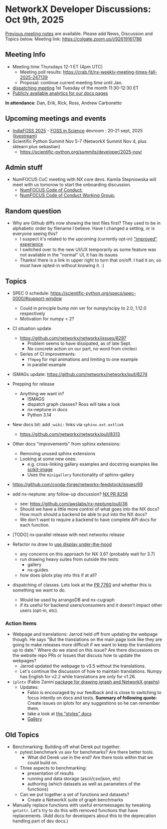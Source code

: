 # NetworkX Developer Discussions: Oct 9th, 2025

[Previous meeting notes](https://github.com/networkx/archive/tree/main/meetings) are available. 
Please add News, Discussion and Topics below.
Meeting link: https://colgate.zoom.us/j/92619161786

## Meeting Info
- Meeting time Thursdays 12-1 ET (4pm UTC)
  * Meeting poll results: https://crab.fit/nx-weekly-meeting-times-fall-2025-247139
  * Proposal: continue current meeting time until Jan.
- [dispatching meeting](https://hackmd.io/rqs_pWMxSLmICXCpI3w-Ug) 1st Tuesday of the month 11:30-12:30 ET 
- [Publicly available analytics for our docs pages](https://views.scientific-python.org/networkx.org)

**In attendance**: Dan, Erik, Rick, Ross, Andrew Carbonetto

## Upcoming meetings and events
- [IndiaFOSS 2025](https://fossunited.org/dashboard/schedule/indiafoss/2025) - [FOSS in Science](https://fossunited.org/indiafoss/2025/devrooms/science) devroom : 20-21 sept, 2025 ([livestream](https://www.youtube.com/live/NyQced4oJVM?si=ZyINnzJJOLwz6ulj))
- Scientific Python Summit Nov 5-7 (NetworkX Summit Nov 4, plus sklearn plus sebastian)
  - https://scientific-python.org/summits/developer/2025-nov/

## Admin stuff
- NumFOCUS CoC meeting with NX core devs. Kamila Stepniowska will meet with us tomorow to start the onboarding discussion.
    - [NumFOCUS Code of Conduct:](https://numfocus.org/code-of-conduct)
    - [NumFOCUS Code of Conduct Working Group:]( https://numfocus.medium.com/meet-the-new-numfocus-code-of-conduct-working-group-a38b40f40fc3)

## Random question
- Why are Github diffs now showing the test files first? They used to be in alphabetic order by filename I believe. Have I changed a setting, or is everyone seeing this?
  * I suspect it's related to the upcoming (currently opt-in) ["improved" experience](https://github.blog/changelog/2025-06-26-improved-pull-request-files-changed-experience-now-in-public-preview/)
  * I switched over to the new UI/UX temporarily as some feature was not available in the "normal" UI, it has its issues 
  * Thanks!  there is a link in upper right to turn that on/off. I had it on, so must have opted-in without knowing it. :)
  
## Topics

- SPEC 0 schedule: https://scientific-python.org/specs/spec-0000/#support-window
  * Could in principle bump min ver for numpy/scipy to 2.0, 1.12.0 respectively
  * Motivation for numpy < 2?
  
- CI situation update
  * https://github.com/networkx/networkx/issues/8297
    - Problem seems to have dissipated, as of late Sept.
    - No concrete action on our part, no word from circleci
  * Series of CI improvements:
    - `ffmpeg` for mpl animations and limiting to one example
    - in parallel example

- ISMAGs update: https://github.com/networkx/networkx/pull/8274
  
- Prepping for release
  * Anything we want in?
    - ISMAGS
    - dispatch graph classes? Ross will take a look
    - nx-neptune in docs
    - Python 3.14
    
- New docs bit: add `:wiki:` links via `sphinx.ext.extlink`
  * https://github.com/networkx/networkx/pull/8313

- Other docs "improvements" from sphinx extensions:
  * Removing unused sphinx extensions
  * Looking at some new ones:
    * e.g. cross-linking gallery examples and docstring examples
      like [scikit-image](https://scikit-image.org/docs/0.25.x/api/skimage.segmentation.html#skimage.segmentation.join_segmentations)
    * Uses the `minigallery` functionality of sphinx-gallery

- https://github.com/conda-forge/networkx-feedstock/issues/69

- add nx-neptune: any follow-up discussion?  [NX PR 8258](https://github.com/networkx/networkx/pull/8258)
  - see: https://github.com/awslabs/nx-neptune/pull/36
  - Should we have a little more control of what goes into the NX docs? How much should a backend be able to put into the NX docs?
  - We don't want to require a backend to have complete API docs for each function. 

- [TODO] nx-parallel release with next networkx release

- Refactor nx.draw to [use display under-the-hood](https://github.com/networkx/networkx/pull/8255)
    - any concerns on this approach for NX 3.6? (probably wait for 3.7)
    - run drawing heavy suites from outside the tests:
        - gallery
        - nx-guides
    - how does iplotx play into this if at all?

- dispatching of classes. Lets look at the [PR 7760](https://github.com/networkx/networkx/pull/7760) and whether this is something we want to do.
    - Would be used by arrangoDB and nx-cugraph
    - if its useful for backend users/consumers and it doesn't impact other users (opt-in, etc). 

### Action Items
- Webpage and translations: Jarrod held off from updating the webpage though. He says "But the translations on the main page look like they are going to make releases more difficult if we want to keep the translations up to date." Where do we stand on this issue? Are there discussions on the website repo PRs or Issues that discuss how to update the webpages?
    - Jarrod updated the webpage to v3.5 without the translations.
    - Let's continue the discussion of how to maintain translations. Numpy has English for v2.2 while translations are only for v1.26.
- `iplotx` (Fabio Zanini [package for drawing igraph and NetworkX graphs](https://github.com/fabilab/iplotx)) 
    - Updates:
        - Fabio is encouraged by our feedback and is close to switching to focus intently on docs and tests. **Summary of following quote:** Create issues on iplotx for any suggestions so he can remember them.
        - take a look at [the "styles" docs](https://iplotx.readthedocs.io/en/latest/style.html)
        - [Gallery](https://iplotx.readthedocs.io/en/latest/gallery/index.html) 


## Old Topics
- Benchmarking: Building off what Derek put together.
    - pytest.benchmark vs asv for benchmarks? Are there better tools. 
        - What did Derek use in the end? Are there tools within that we could build on.
    - Three aspects to benchmarking:
        - presentation of results
        - running and data storage (ascii/csv/json, etc)
        - authoring (which datasets as well as parameters of the functions)
    - Can we put together a set of functions and datasets?
        - Create a NetworkX suite of graph benchmarks
- Manually replace functions with useful errormessages by tweaking `getattr`. Let's try to do this with removed functions that have replacements. (Add docs for developers about this to the deprecation handling part of dev docs.)
